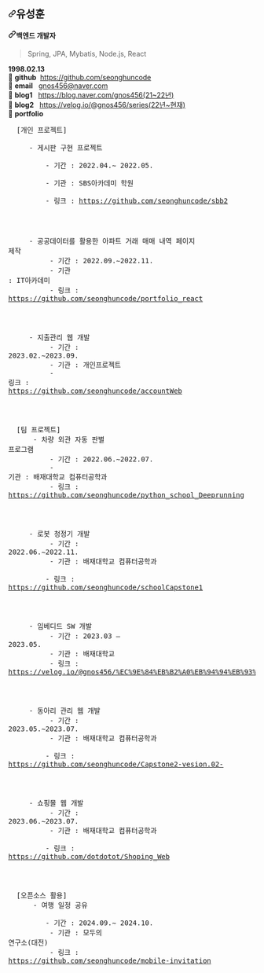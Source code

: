 <!--
**seonghuncode/seonghuncode** is a ✨ _special_ ✨ repository because its `README.md` (this file) appears on your GitHub profile.

Here are some ideas to get you started:

- 🔭 I’m currently working on ...
- 🌱 I’m currently learning ...
- 👯 I’m looking to collaborate on ...
- 🤔 I’m looking for help with ...
- 💬 Ask me about ...
- 📫 How to reach me: ...
- 😄 Pronouns: ...
- ⚡ Fun fact: ...
-->

<article class="markdown-body entry-content container-lg f5" itemprop="text"><h2 dir="auto"><a id="user-content-임수현" class="anchor" aria-hidden="true" tabindex="-1" href="#임수현"><svg class="octicon octicon-link" viewBox="0 0 16 16" version="1.1" width="16" height="16" aria-hidden="true"><path d="m7.775 3.275 1.25-1.25a3.5 3.5 0 1 1 4.95 4.95l-2.5 2.5a3.5 3.5 0 0 1-4.95 0 .751.751 0 0 1 .018-1.042.751.751 0 0 1 1.042-.018 1.998 1.998 0 0 0 2.83 0l2.5-2.5a2.002 2.002 0 0 0-2.83-2.83l-1.25 1.25a.751.751 0 0 1-1.042-.018.751.751 0 0 1-.018-1.042Zm-4.69 9.64a1.998 1.998 0 0 0 2.83 0l1.25-1.25a.751.751 0 0 1 1.042.018.751.751 0 0 1 .018 1.042l-1.25 1.25a3.5 3.5 0 1 1-4.95-4.95l2.5-2.5a3.5 3.5 0 0 1 4.95 0 .751.751 0 0 1-.018 1.042.751.751 0 0 1-1.042.018 1.998 1.998 0 0 0-2.83 0l-2.5 2.5a1.998 1.998 0 0 0 0 2.83Z"></path></svg></a>유성훈</h2>
  
<h4 dir="auto"><a id="user-content-mobile-app-developer" class="anchor" aria-hidden="true" tabindex="-1" href="#mobile-app-developer"><svg class="octicon octicon-link" viewBox="0 0 16 16" version="1.1" width="16" height="16" aria-hidden="true"><path d="m7.775 3.275 1.25-1.25a3.5 3.5 0 1 1 4.95 4.95l-2.5 2.5a3.5 3.5 0 0 1-4.95 0 .751.751 0 0 1 .018-1.042.751.751 0 0 1 1.042-.018 1.998 1.998 0 0 0 2.83 0l2.5-2.5a2.002 2.002 0 0 0-2.83-2.83l-1.25 1.25a.751.751 0 0 1-1.042-.018.751.751 0 0 1-.018-1.042Zm-4.69 9.64a1.998 1.998 0 0 0 2.83 0l1.25-1.25a.751.751 0 0 1 1.042.018.751.751 0 0 1 .018 1.042l-1.25 1.25a3.5 3.5 0 1 1-4.95-4.95l2.5-2.5a3.5 3.5 0 0 1 4.95 0 .751.751 0 0 1-.018 1.042.751.751 0 0 1-1.042.018 1.998 1.998 0 0 0-2.83 0l-2.5 2.5a1.998 1.998 0 0 0 0 2.83Z"></path></svg></a>백엔드 개발자</h4>
<blockquote>
<p dir="auto">Spring, JPA, Mybatis, Node.js, React</p>
</blockquote>

<p dir="auto"><strong>1998.02.13</strong><br>
🌟 <strong>github</strong>&nbsp;&nbsp;<a href="https://github.com/seonghuncode">https://github.com/seonghuncode</a><br>  
🌟 <strong>email</strong>&nbsp;&nbsp;&nbsp;<a href="mailto:k1miso012@gmail.com">gnos456@naver.com</a><br>
🌟 <strong>blog1</strong>&nbsp;&nbsp;&nbsp;<a href="https://blog.naver.com/gnos456" rel="nofollow">https://blog.naver.com/gnos456(21~22년)</a><br>
🌟 <strong>blog2</strong>&nbsp;&nbsp;&nbsp;<a href="https://velog.io/@gnos456/series" rel="nofollow">https://velog.io/@gnos456/series(22년~현재)</a></br>
🌟 <strong>portfolio</strong><br>
<pre>
&nbsp;&nbsp;[개인 프로젝트]<br>
&nbsp;&nbsp;&nbsp;&nbsp; <span>- 게시판 구현 프로젝트  </span><br> 
&nbsp;&nbsp;&nbsp;&nbsp;&nbsp;&nbsp;&nbsp;&nbsp; - 기간 : 2022.04.∼ 2022.05. <br>
&nbsp;&nbsp;&nbsp;&nbsp;&nbsp;&nbsp;&nbsp;&nbsp; - 기관 : SBS아카데미 학원 <br> 
&nbsp;&nbsp;&nbsp;&nbsp;&nbsp;&nbsp;&nbsp;&nbsp; - 링크 : <a href="https://github.com/seonghuncode/sbb2" rel="nofollow">https://github.com/seonghuncode/sbb2</a>
<br>  

&nbsp;&nbsp;&nbsp;&nbsp; <span>- 공공데이터를 활용한 아파트 거래 매매 내역 페이지 제작</span><br> 
&nbsp;&nbsp;&nbsp;&nbsp;&nbsp;&nbsp;&nbsp;&nbsp; - 기간 : 2022.09.∼2022.11. <br>
&nbsp;&nbsp;&nbsp;&nbsp;&nbsp;&nbsp;&nbsp;&nbsp; - 기관 : IT아카데미 <br> 
&nbsp;&nbsp;&nbsp;&nbsp;&nbsp;&nbsp;&nbsp;&nbsp; - 링크 : <a href="https://github.com/seonghuncode/portfolio_react" rel="nofollow">https://github.com/seonghuncode/portfolio_react</a>
<br>

&nbsp;&nbsp;&nbsp;&nbsp; <span>- 지출관리 웹 개발</span><br> 
&nbsp;&nbsp;&nbsp;&nbsp;&nbsp;&nbsp;&nbsp;&nbsp; - 기간 : 2023.02.∼2023.09. <br>
&nbsp;&nbsp;&nbsp;&nbsp;&nbsp;&nbsp;&nbsp;&nbsp; - 기관 : 개인프로젝트 <br> 
&nbsp;&nbsp;&nbsp;&nbsp;&nbsp;&nbsp;&nbsp;&nbsp; - 링크 : <a href="https://github.com/seonghuncode/accountWeb" rel="nofollow">https://github.com/seonghuncode/accountWeb</a>
<br>

&nbsp;&nbsp;[팀 프로젝트]<br>
&nbsp;&nbsp;&nbsp;&nbsp; <span>- 차량 외관 자동 판별 프로그램</span><br> 
&nbsp;&nbsp;&nbsp;&nbsp;&nbsp;&nbsp;&nbsp;&nbsp; - 기간 : 2022.06.∼2022.07. <br>
&nbsp;&nbsp;&nbsp;&nbsp;&nbsp;&nbsp;&nbsp;&nbsp; - 기관 : 배재대학교 컴퓨터공학과 <br> 
&nbsp;&nbsp;&nbsp;&nbsp;&nbsp;&nbsp;&nbsp;&nbsp; - 링크 : <a href="https://github.com/seonghuncode/python_school_Deeprunning" rel="nofollow">https://github.com/seonghuncode/python_school_Deeprunning</a>
<br>

&nbsp;&nbsp;&nbsp;&nbsp; <span>- 로봇 청정기 개발</span><br> 
&nbsp;&nbsp;&nbsp;&nbsp;&nbsp;&nbsp;&nbsp;&nbsp; - 기간 : 2022.06.∼2022.11. <br>
&nbsp;&nbsp;&nbsp;&nbsp;&nbsp;&nbsp;&nbsp;&nbsp; - 기관 : 배재대학교 컴퓨터공학과 <br> 
&nbsp;&nbsp;&nbsp;&nbsp;&nbsp;&nbsp;&nbsp;&nbsp; - 링크 : <a href="https://github.com/seonghuncode/schoolCapstone1" rel="nofollow">https://github.com/seonghuncode/schoolCapstone1</a>
<br>

&nbsp;&nbsp;&nbsp;&nbsp; <span>- 임베디드 SW 개발</span><br> 
&nbsp;&nbsp;&nbsp;&nbsp;&nbsp;&nbsp;&nbsp;&nbsp; - 기간 : 2023.03 – 2023.05. <br>
&nbsp;&nbsp;&nbsp;&nbsp;&nbsp;&nbsp;&nbsp;&nbsp; - 기관 : 배재대학교 <br> 
&nbsp;&nbsp;&nbsp;&nbsp;&nbsp;&nbsp;&nbsp;&nbsp; - 링크 : <a href="https://velog.io/@gnos456/%EC%9E%84%EB%B2%A0%EB%94%94%EB%93%9C-SW%EA%B0%9C%EB%B0%9C" rel="nofollow">https://velog.io/@gnos456/%EC%9E%84%EB%B2%A0%EB%94%94%EB%93%9C-SW%EA%B0%9C%EB%B0%9C</a>
<br>

&nbsp;&nbsp;&nbsp;&nbsp; <span>- 동아리 관리 웹 개발</span><br> 
&nbsp;&nbsp;&nbsp;&nbsp;&nbsp;&nbsp;&nbsp;&nbsp; - 기간 : 2023.05.∼2023.07. <br>
&nbsp;&nbsp;&nbsp;&nbsp;&nbsp;&nbsp;&nbsp;&nbsp; - 기관 : 배재대학교 컴퓨터공학과 <br> 
&nbsp;&nbsp;&nbsp;&nbsp;&nbsp;&nbsp;&nbsp;&nbsp; - 링크 : <a href="https://github.com/seonghuncode/Capstone2-vesion.02-" rel="nofollow">https://github.com/seonghuncode/Capstone2-vesion.02-</a>
<br>

&nbsp;&nbsp;&nbsp;&nbsp; <span>- 쇼핑몰 웹 개발</span><br> 
&nbsp;&nbsp;&nbsp;&nbsp;&nbsp;&nbsp;&nbsp;&nbsp; - 기간 : 2023.06.∼2023.07. <br>
&nbsp;&nbsp;&nbsp;&nbsp;&nbsp;&nbsp;&nbsp;&nbsp; - 기관 : 배재대학교 컴퓨터공학과 <br> 
&nbsp;&nbsp;&nbsp;&nbsp;&nbsp;&nbsp;&nbsp;&nbsp; - 링크 : <a href="https://github.com/dotdotot/Shoping_Web" rel="nofollow">https://github.com/dotdotot/Shoping_Web</a>
<br>

&nbsp;&nbsp;[오픈소스 활용]<br>
&nbsp;&nbsp;&nbsp;&nbsp; <span>- 여행 일정 공유  </span><br> 
&nbsp;&nbsp;&nbsp;&nbsp;&nbsp;&nbsp;&nbsp;&nbsp; - 기간 : 2024.09.∼ 2024.10. <br>
&nbsp;&nbsp;&nbsp;&nbsp;&nbsp;&nbsp;&nbsp;&nbsp; - 기관 : 모두의 연구소(대전) <br> 
&nbsp;&nbsp;&nbsp;&nbsp;&nbsp;&nbsp;&nbsp;&nbsp; - 링크 : <a href="https://github.com/seonghuncode/mobile-invitation" rel="nofollow">https://github.com/seonghuncode/mobile-invitation</a>
<br> 

</pre>

<br>


</article>












